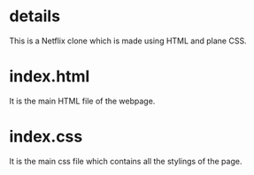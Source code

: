 # details
This is a Netflix clone which is made using HTML and plane CSS.

# index.html
It is the main HTML file of the webpage.

# index.css
It is the main css file which contains all the stylings of the page.